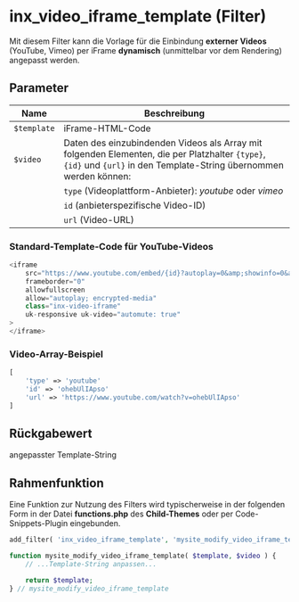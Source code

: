 # inx_video_iframe_template (Filter)

Mit diesem Filter kann die Vorlage für die Einbindung **externer Videos** (YouTube, Vimeo) per iFrame **dynamisch** (unmittelbar vor dem Rendering) angepasst werden.

## Parameter

| Name | Beschreibung |
| ---- | ------------ |
| `$template` | iFrame-HTML-Code |
| `$video` | Daten des einzubindenden Videos als Array mit folgenden Elementen, die per Platzhalter `{type}`, `{id}` und `{url}` in den Template-String übernommen werden können: |
| | `type` (Videoplattform-Anbieter): *youtube* oder *vimeo* |
| | `id` (anbieterspezifische Video-ID) |
| | `url` (Video-URL) |

### Standard-Template-Code für YouTube-Videos

```php
<iframe
	src="https://www.youtube.com/embed/{id}?autoplay=0&amp;showinfo=0&amp;rel=0&amp;modestbranding=1&amp;playsinline=1"
	frameborder="0"
	allowfullscreen
	allow="autoplay; encrypted-media"
	class="inx-video-iframe"
	uk-responsive uk-video="automute: true"
>
</iframe>
```

### Video-Array-Beispiel

```php
[
	'type' => 'youtube'
	'id' => 'ohebUlIApso'
	'url' => 'https://www.youtube.com/watch?v=ohebUlIApso'
]
```

## Rückgabewert

angepasster Template-String

## Rahmenfunktion

Eine Funktion zur Nutzung des Filters wird typischerweise in der folgenden Form in der Datei **functions.php** des **Child-Themes** oder per Code-Snippets-Plugin eingebunden.

```php
add_filter( 'inx_video_iframe_template', 'mysite_modify_video_iframe_template', 10, 2 );

function mysite_modify_video_iframe_template( $template, $video ) {
	// ...Template-String anpassen...

	return $template;
} // mysite_modify_video_iframe_template

```